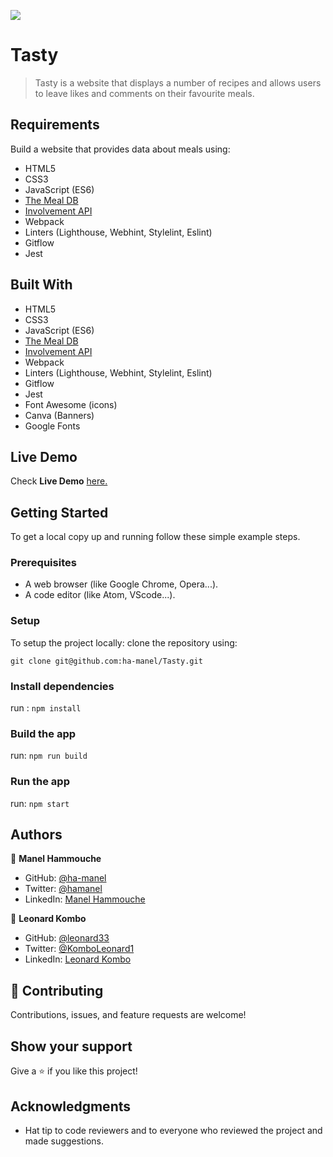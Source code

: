![](https://img.shields.io/badge/Microverse-blueviolet)

# Tasty

> Tasty is a website that displays a number of recipes and allows users to leave likes and comments on their favourite meals.

## Requirements

Build a website that provides data about meals using: 

- HTML5
- CSS3
- JavaScript (ES6)
- [The Meal DB](https://www.themealdb.com/api.php)
- [Involvement API](https://www.notion.so/microverse/Involvement-API-869e60b5ad104603aa6db59e08150270)
- Webpack
- Linters (Lighthouse, Webhint, Stylelint, Eslint)
- Gitflow
- Jest

## Built With

- HTML5
- CSS3
- JavaScript (ES6)
- [The Meal DB](https://www.themealdb.com/api.php)
- [Involvement API](https://www.notion.so/microverse/Involvement-API-869e60b5ad104603aa6db59e08150270)
- Webpack
- Linters (Lighthouse, Webhint, Stylelint, Eslint)
- Gitflow
- Jest
- Font Awesome (icons)
- Canva (Banners)
- Google Fonts

## Live Demo

Check **Live Demo** [here.](https://ha-manel.github.io/Tasty/dist/index.html)

## Getting Started

To get a local copy up and running follow these simple example steps.

### Prerequisites

- A web browser (like Google Chrome, Opera...).
- A code editor (like Atom, VScode...).

### Setup

To setup the project locally: clone the repository using:

```
git clone git@github.com:ha-manel/Tasty.git
```

### Install dependencies

run : `npm install`

### Build the app

run: `npm run build`

### Run the app

run: `npm start`

## Authors

👤 **Manel Hammouche**

- GitHub: [@ha-manel](https://github.com/ha-manel)
- Twitter: [@hamanel](https://twitter.com/ha_manel_)
- LinkedIn: [Manel Hammouche](https://www.linkedin.com/in/manel-hammouche/)

👤 **Leonard Kombo**

- GitHub: [@leonard33](https://github.com/leonard33)
- Twitter: [@KomboLeonard1](https://twitter.com/KomboLeonard1)
- LinkedIn: [Leonard Kombo](https://www.linkedin.com/in/leonard-kombo-b14532107/)

## 🤝 Contributing

Contributions, issues, and feature requests are welcome!

## Show your support

Give a ⭐️ if you like this project!

## Acknowledgments

- Hat tip to code reviewers and to everyone who reviewed the project and made suggestions.
